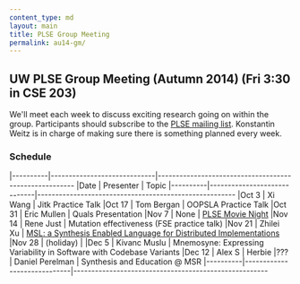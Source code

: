 ```yaml
---
content_type: md
layout: main
title: PLSE Group Meeting
permalink: au14-gm/
---
```


## UW PLSE Group Meeting (Autumn 2014) (Fri 3:30 in CSE 203)


We'll meet each week to discuss exciting research going on within the
group.  Participants should subscribe to the
[PLSE mailing list](https://mailman.cs.washington.edu/mailman/listinfo/plse).
Konstantin Weitz is in charge of making sure there is something planned every week.

### Schedule

|----------|-----------------------------|-------------------------------------------------------
|Date      | Presenter                   | Topic
|----------|-----------------------------|-------------------------------------------------------
|Oct 3     |  Xi Wang                    |  Jitk Practice Talk
|Oct 17    |  Tom Bergan                 |  OOPSLA Practice Talk
|Oct 31    |  Eric Mullen                |  Quals Presentation
|Nov 7     |  None                       |  [PLSE Movie Night](https://www.youtube.com/watch?v=_ahvzDzKdB0)
|Nov 14    |  Rene Just                  |  Mutation effectiveness (FSE practice talk)
|Nov 21    |  Zhilei Xu                  |  [MSL: a Synthesis Enabled Language for Distributed Implementations](msl/)
|Nov 28    |  (holiday)                  |
|Dec 5     |  Kivanc Muslu               |  Mnemosyne: Expressing Variability in Software with Codebase Variants
|Dec 12    |  Alex S                     |  Herbie
|???       |  Daniel Perelman            |  Synthesis and Education @ MSR
|----------|-----------------------------|------------------------------------------------------
